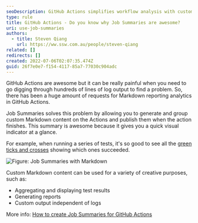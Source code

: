 ```yaml
---
seoDescription: GitHub Actions simplifies workflow analysis with customizable Job Summaries, providing at-a-glance insights into test results, reports, and more.
type: rule
title: GitHub Actions - Do you know why Job Summaries are awesome?
uri: use-job-summaries
authors:
  - title: Steven Qiang
    url: https://ww.ssw.com.au/people/steven-qiang
related: []
redirects: []
created: 2022-07-06T02:07:35.474Z
guid: 26f7e0e7-f154-4117-85a7-77030c904adc
---
```


GitHub Actions are awesome but it can be really painful when you need to go digging through hundreds of lines of log output to find a problem. So, there has been a huge amount of requests for Markdown reporting analytics in GitHub Actions.

Job Summaries solves this problem by allowing you to generate and group custom Markdown content on the Actions and publish them when the action finishes. This summary is awesome because it gives you a quick visual indicator at a glance.

For example, when running a series of tests, it's so good to see all the [green ticks and crosses](/use-icons-webpages) showing which ones succeeded.

![Figure: Job Summaries with Markdown](screen-shot-2022-07-06-at-1.36.21-pm.png 'Job Summaries with Markdown')

Custom Markdown content can be used for a variety of creative purposes, such as:

- Aggregating and displaying test results
- Generating reports
- Custom output independent of logs

More info: [How to create Job Summaries for GitHub Actions](https://github.blog/2022-05-09-supercharging-github-actions-with-job-summaries/)
